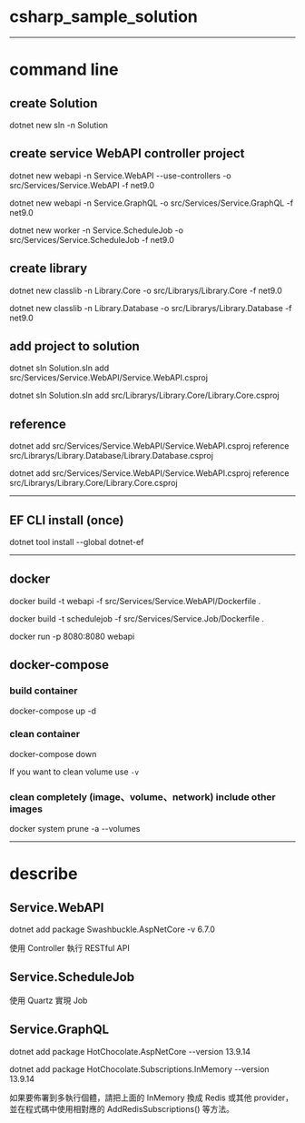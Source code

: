 # csharp_sample_solution

---

# command line

## create Solution

dotnet new sln -n Solution

## create service WebAPI controller project

dotnet new webapi -n Service.WebAPI --use-controllers -o src/Services/Service.WebAPI -f net9.0

dotnet new webapi -n Service.GraphQL -o src/Services/Service.GraphQL -f net9.0

dotnet new worker -n Service.ScheduleJob -o src/Services/Service.ScheduleJob -f net9.0

## create library

dotnet new classlib -n Library.Core -o src/Librarys/Library.Core -f net9.0

dotnet new classlib -n Library.Database -o src/Librarys/Library.Database -f net9.0

## add project to solution

dotnet sln Solution.sln add src/Services/Service.WebAPI/Service.WebAPI.csproj

dotnet sln Solution.sln add src/Librarys/Library.Core/Library.Core.csproj

## reference

dotnet add src/Services/Service.WebAPI/Service.WebAPI.csproj reference src/Librarys/Library.Database/Library.Database.csproj

dotnet add src/Services/Service.WebAPI/Service.WebAPI.csproj reference src/Librarys/Library.Core/Library.Core.csproj

---

## EF CLI install (once)

dotnet tool install --global dotnet-ef

---

## docker

docker build -t webapi -f src/Services/Service.WebAPI/Dockerfile .

docker build -t schedulejob -f src/Services/Service.Job/Dockerfile .

docker run -p 8080:8080 webapi

## docker-compose

### build container

docker-compose up -d

### clean container

docker-compose down

If you want to clean volume use `-v`

### clean completely (image、volume、network) include other images

docker system prune -a --volumes

---

# describe

## Service.WebAPI

dotnet add package Swashbuckle.AspNetCore -v 6.7.0

使用 Controller 執行 RESTful API

## Service.ScheduleJob

使用 Quartz 實現 Job

## Service.GraphQL

dotnet add package HotChocolate.AspNetCore --version 13.9.14

dotnet add package HotChocolate.Subscriptions.InMemory --version 13.9.14

如果要佈署到多執行個體，請把上面的 InMemory 換成 Redis 或其他 provider，並在程式碼中使用相對應的 AddRedisSubscriptions()
等方法。








